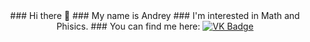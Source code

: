 <div id="header" align="center">
      ### Hi there 👋
      ### My name is Andrey
      ### I'm interested in Math and Phisics.
      ### You can find me here:
      <a href="https://vk.com/andrii.erhan">
            <img src="https://img.shields.io/badge/%D0%92%D0%BA%D0%BE%D0%BD%D1%82%D0%B0%D0%BA%D1%82%D0%B5-blue?style=for-the-badge&logo=VK&logoColor=white" alt="VK Badge"/>
      </a>
</div>


